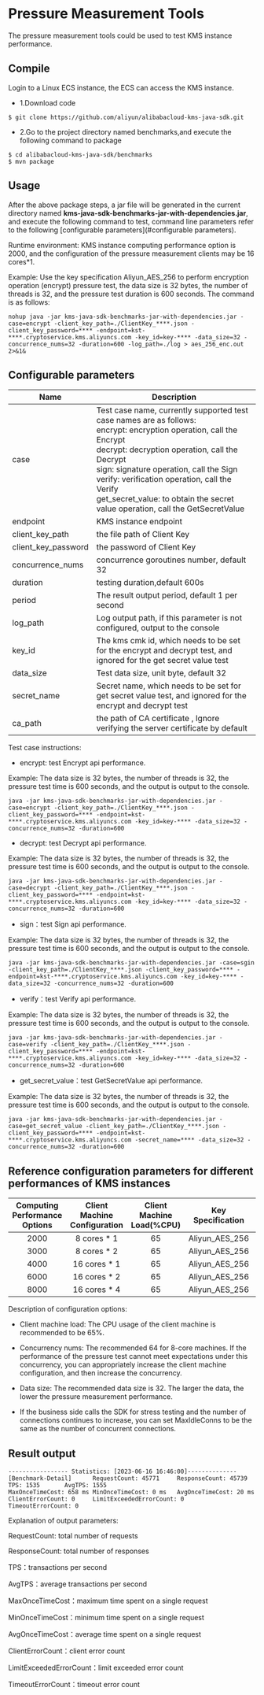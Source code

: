 # Pressure Measurement Tools

The pressure measurement tools could be used to test KMS instance performance.

## Compile

Login to a Linux ECS instance, the ECS can access the KMS instance. 

- 1.Download code

```shell
$ git clone https://github.com/aliyun/alibabacloud-kms-java-sdk.git
```
- 2.Go to the project directory named benchmarks,and execute the following command to package

```shell
$ cd alibabacloud-kms-java-sdk/benchmarks
$ mvn package
```

## Usage

After the above package steps, a jar file will be generated in the current directory named **kms-java-sdk-benchmarks-jar-with-dependencies.jar**, and execute the following command to test, command line parameters refer to the following [configurable parameters](#configurable parameters).

Runtime environment: KMS instance computing performance option is 2000, and the configuration of the pressure measurement clients may be 16 cores*1.

Example: Use the key specification Aliyun_AES_256 to perform encryption operation (encrypt) pressure test, the data size is 32 bytes, the number of threads is 32, and the pressure test duration is 600 seconds. The command is as follows:

```shell
nohup java -jar kms-java-sdk-benchmarks-jar-with-dependencies.jar -case=encrypt -client_key_path=./ClientKey_****.json -client_key_password=**** -endpoint=kst-****.cryptoservice.kms.aliyuncs.com -key_id=key-**** -data_size=32 -concurrence_nums=32 -duration=600 -log_path=./log > aes_256_enc.out 2>&1&
```

## Configurable parameters

| Name                | Description                                                                                                                                                                                                                                                                                                                                                                |
|---------------------|----------------------------------------------------------------------------------------------------------------------------------------------------------------------------------------------------------------------------------------------------------------------------------------------------------------------------------------------------------------------------|
| case                | Test case name, currently supported test case names are as follows: <br/> encrypt: encryption operation, call the Encrypt <br/> decrypt: decryption operation, call the Decrypt <br/> sign: signature operation, call the Sign <br/> verify: verification operation, call the Verify <br/> get_secret_value: to obtain the secret value operation, call the GetSecretValue |
| endpoint            | KMS instance endpoint                                                                                                                                                                                                                                                                                                                                                      |
| client_key_path     | the file path of Client Key                                                                                                                                                                                                                                                                                                                                                |
| client_key_password | the password of Client Key                                                                                                                                                                                                                                                                                                                                                 |
| concurrence_nums    | concurrence goroutines number, default 32                                                                                                                                                                                                                                                                                                                                  |
| duration            | testing duration,default 600s                                                                                                                                                                                                                                                                                                                                              |
| period              | The result output period, default 1 per second                                                                                                                                                                                                                                                                                                                             |
| log_path            | Log output path, if this parameter is not configured, output to the console                                                                                                                                                                                                                                                                                                |
| key_id              | The kms cmk id, which needs to be set for the encrypt and decrypt test, and ignored for the get secret value test                                                                                                                                                                                                                                                          |
| data_size           | Test data size, unit byte, default 32                                                                                                                                                                                                                                                                                                                                      |
| secret_name         | Secret name, which needs to be set for get secret value test, and ignored for the encrypt and decrypt test                                                                                                                                                                                                                                                                 |
| ca_path             | the path of CA certificate , Ignore verifying the server certificate by default                                                                                                                                                                                                                                                                                            |

Test case instructions:

- encrypt: test Encrypt api performance.

Example: The data size is 32 bytes, the number of threads is 32, the pressure test time is 600 seconds, and the output is output to the console.

```shell
java -jar kms-java-sdk-benchmarks-jar-with-dependencies.jar -case=encrypt -client_key_path=./ClientKey_****.json -client_key_password=**** -endpoint=kst-****.cryptoservice.kms.aliyuncs.com -key_id=key-**** -data_size=32 -concurrence_nums=32 -duration=600
```
- decrypt: test Decrypt api performance.

Example: The data size is 32 bytes, the number of threads is 32, the pressure test time is 600 seconds, and the output is output to the console.

```shell
java -jar kms-java-sdk-benchmarks-jar-with-dependencies.jar -case=decrypt -client_key_path=./ClientKey_****.json -client_key_password=**** -endpoint=kst-****.cryptoservice.kms.aliyuncs.com -key_id=key-**** -data_size=32 -concurrence_nums=32 -duration=600
```
- sign：test Sign api performance.

Example: The data size is 32 bytes, the number of threads is 32, the pressure test time is 600 seconds, and the output is output to the console.

```shell
java -jar kms-java-sdk-benchmarks-jar-with-dependencies.jar -case=sgin -client_key_path=./ClientKey_****.json -client_key_password=**** -endpoint=kst-****.cryptoservice.kms.aliyuncs.com -key_id=key-**** -data_size=32 -concurrence_nums=32 -duration=600
```
- verify：test Verify api performance.

Example: The data size is 32 bytes, the number of threads is 32, the pressure test time is 600 seconds, and the output is output to the console.

```shell
java -jar kms-java-sdk-benchmarks-jar-with-dependencies.jar -case=verify -client_key_path=./ClientKey_****.json -client_key_password=**** -endpoint=kst-****.cryptoservice.kms.aliyuncs.com -key_id=key-**** -data_size=32 -concurrence_nums=32 -duration=600
```
- get_secret_value：test GetSecretValue api performance.

Example: The data size is 32 bytes, the number of threads is 32, the pressure test time is 600 seconds, and the output is output to the console.

```shell
java -jar kms-java-sdk-benchmarks-jar-with-dependencies.jar -case=get_secret_value -client_key_path=./ClientKey_****.json -client_key_password=**** -endpoint=kst-****.cryptoservice.kms.aliyuncs.com -secret_name=**** -data_size=32 -concurrence_nums=32 -duration=600
```

## Reference configuration parameters for different performances of KMS instances

| Computing Performance Options | Client Machine Configuration | Client Machine Load(%CPU) | Key Specification |  case   | concurrence_nums | data_size |
|:-----------------------------:|:----------------------------:|:-------------------------:|:-----------------:|:-------:|:----------------:|:---------:|
|             2000              |         8 cores * 1          |            65             |  Aliyun_AES_256   | encrypt |        64        |    32     |
|             3000              |         8 cores * 2          |            65             |  Aliyun_AES_256   | encrypt |    64(Single)    |    32     |
|             4000              |         16 cores * 1         |            65             |  Aliyun_AES_256   | encrypt |        64        |    32     |
|             6000              |         16 cores * 2         |            65             |  Aliyun_AES_256   | encrypt |    64(Single)    |    32     |
|             8000              |         16 cores * 4         |            65             |  Aliyun_AES_256   | encrypt |    64(Single)    |    32     |

Description of configuration options:

- Client machine load: The CPU usage of the client machine is recommended to be 65%.

- Concurrency nums: The recommended 64 for 8-core machines. If the performance of the pressure test cannot meet expectations under this concurrency, you can appropriately increase the client machine configuration, and then increase the concurrency.

- Data size: The recommended data size is 32. The larger the data, the lower the pressure measurement performance.

- If the business side calls the SDK for stress testing and the number of connections continues to increase, you can set MaxIdleConns to be the same as the number of concurrent connections.

## Result output

```text
----------------- Statistics: [2023-06-16 16:46:00]--------------
[Benchmark-Detail]      RequestCount: 45771     ResponseCount: 45739    TPS: 1535       AvgTPS: 1555
MaxOnceTimeCost: 658 ms MinOnceTimeCost: 0 ms   AvgOnceTimeCost: 20 ms
ClientErrorCount: 0     LimitExceededErrorCount: 0      TimeoutErrorCount: 0
```
Explanation of output parameters:

RequestCount: total number of requests

ResponseCount: total number of responses

TPS：transactions per second

AvgTPS：average transactions per second

MaxOnceTimeCost：maximum time spent on a single request

MinOnceTimeCost：minimum time spent on a single request

AvgOnceTimeCost：average time spent on a single request

ClientErrorCount：client error count

LimitExceededErrorCount：limit exceeded error count

TimeoutErrorCount：timeout error count

